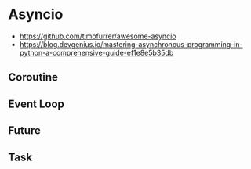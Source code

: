 # Asyncio

- <https://github.com/timofurrer/awesome-asyncio>
- <https://blog.devgenius.io/mastering-asynchronous-programming-in-python-a-comprehensive-guide-ef1e8e5b35db>

## Coroutine

## Event Loop

## Future

## Task
